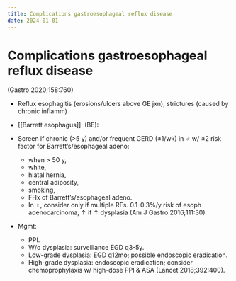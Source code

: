 ```yaml
---
title: Complications gastroesophageal reflux disease
date: 2024-01-01
---
```


# Complications gastroesophageal reflux disease

(Gastro 2020;158:760)

- Reflux esophagitis (erosions/ulcers above GE jxn), strictures (caused by chronic inflamm)
- [[Barrett esophagus]]. (BE):
- Screen if chronic (>5 y) and/or frequent GERD (≥1/wk) in ♂ w/ ≥2 risk factor for Barrett’s/esophageal adeno:

  - when > 50 y,
  - white,
  - hiatal hernia,
  - central adiposity,
  - smoking,
  - FHx of Barrett’s/esophageal adeno.
  - In ♀, consider only if multiple RFs. 0.1-0.3%/y risk of esoph adenocarcinoma, ↑ if ↑ dysplasia (Am J Gastro 2016;111:30).

- Mgmt:
  - PPI.
  - W/o dysplasia: surveillance EGD q3-5y.
  - Low-grade dysplasia: EGD q12mo; possible endoscopic eradication.
  - High-grade dysplasia: endoscopic eradication; consider chemoprophylaxis w/ high-dose PPI & ASA (Lancet 2018;392:400).
